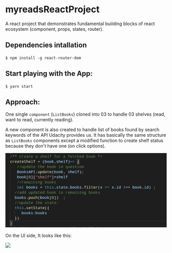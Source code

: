 # myreadsReactProject
A react project that demonstrates fundamental building blocks of react ecosystem (component, props, states, router).

## Dependencies intallation

`$ npm install -g react-router-dom`

## Start playing with the App:

`$ yarn start` 



## Approach:

One single `component` (`ListBooks`) cloned into 03 to handle 03 shelves (read, want to read, currently reading). 

 
A new component is also created to handle list of books found by search keywords of the API Udacity provides us. It has basically the same structure as `ListBooks` components except a modified function to create shelf status because they don't have one (on click options).

![](./shelfcreate.png)

On the UI side, It looks like this:

![](./shelfcreateUI.png)